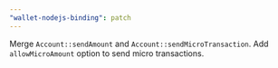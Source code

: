 ```yaml
---
"wallet-nodejs-binding": patch
---
```


Merge `Account::sendAmount` and `Account::sendMicroTransaction`. Add `allowMicroAmount` option to send micro transactions.
